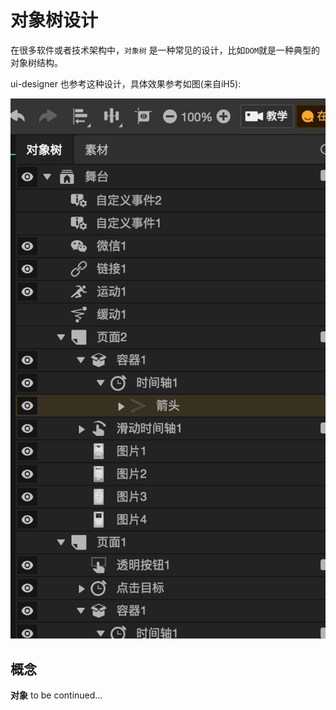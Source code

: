 # 对象树设计

在很多软件或者技术架构中，`对象树` 是一种常见的设计，比如`DOM`就是一种典型的对象树结构。

ui-designer 也参考这种设计，具体效果参考如图(来自iH5):

![object tree](./res/object-tree.png)

## 概念

**对象**
to be continued...
